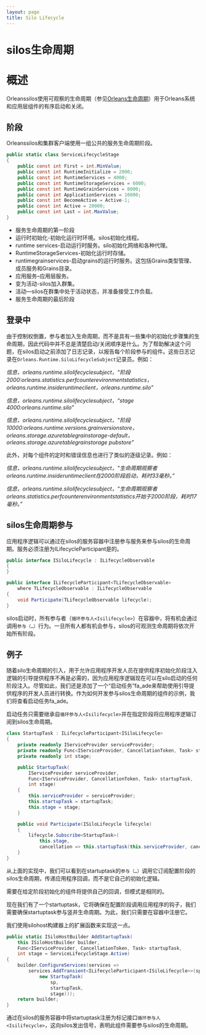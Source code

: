 ```yaml
---
layout: page
title: Silo Lifecycle
---
```


# silos生命周期

# 概述

Orleanssilos使用可观察的生命周期（参见[Orleans生命周期](../implementation/orleans_lifecycle.md)）用于Orleans系统和应用层组件的有序启动和关闭。

## 阶段

Orleanssilos和集群客户端使用一组公共的服务生命周期阶段。

```csharp
public static class ServiceLifecycleStage
{
    public const int First = int.MinValue;
    public const int RuntimeInitialize = 2000;
    public const int RuntimeServices = 4000;
    public const int RuntimeStorageServices = 6000;
    public const int RuntimeGrainServices = 8000;
    public const int ApplicationServices = 10000;
    public const int BecomeActive = Active-1;
    public const int Active = 20000;
    public const int Last = int.MaxValue;
}
```

-   服务生命周期的第一阶段
-   运行时初始化-初始化运行时环境。silos初始化线程。
-   runtime services-启动运行时服务。silo初始化网络和各种代理。
-   RuntimeStorageServices-初始化运行时存储。
-   runtimegrainservices-启动grains的运行时服务。这包括Grains类型管理、成员服务和Grains目录。
-   应用服务–应用层服务。
-   变为活动-silos加入群集。
-   活动—silos在群集中处于活动状态，并准备接受工作负载。
-   服务生命周期的最后阶段

## 登录中

由于控制权倒置，参与者加入生命周期，而不是具有一些集中的初始化步骤集的生命周期，因此代码中并不总是清楚启动/关闭顺序是什么。为了帮助解决这个问题，在silos启动之前添加了日志记录，以报告每个阶段参与的组件。这些日志记录在`Orleans.Runtime.SiloLifecycleSubject`记录员。例如：

*信息，orleans.runtime.silolifecyclesubject，“阶段2000:orleans.statistics.perfcounterevironmentstatistics，orleans.runtime.insideruntimeclient，orleans.runtime.silo”*

*信息，orleans.runtime.silolifecyclesubject，“stage 4000:orleans.runtime.silo”*

*信息，orleans.runtime.silolifecyclesubject，“阶段10000:orleans.runtime.versions.grainversionstore，orleans.storage.azuretablegrainstorage-default，orleans.storage.azuretablegrainstorage pubstore”*

此外，对每个组件的定时和错误信息也进行了类似的逐级记录。例如：

*信息，orleans.runtime.silolifecyclesubject，“生命周期观察者orleans.runtime.insideruntimeclient在2000阶段启动，耗时33毫秒。”*

*信息，orleans.runtime.silolifecyclesubject，“生命周期观察者orleans.statistics.perfcounterenvironmentstatistics开始于2000阶段，耗时17毫秒。”*

## silos生命周期参与

应用程序逻辑可以通过在silos的服务容器中注册参与服务来参与silos的生命周期。服务必须注册为ILifecycleParticipant<ISiloLifecycle>是的。

```csharp
public interface ISiloLifecycle : ILifecycleObservable
{
}

public interface ILifecycleParticipant<TLifecycleObservable>
    where TLifecycleObservable : ILifecycleObservable
{
    void Participate(TLifecycleObservable lifecycle);
}
```

silos启动时，所有参与者（`循环参与人<Isilifecycle>`）在容器中，将有机会通过调用`参与（…）`行为。一旦所有人都有机会参与，silos的可观测生命周期将依次开始所有阶段。

## 例子

随着silo生命周期的引入，用于允许应用程序开发人员在提供程序初始化阶段注入逻辑的引导提供程序不再是必需的，因为应用程序逻辑现在可以在silo启动的任何阶段注入。尽管如此，我们还是添加了一个“启动任务”fa_ade来帮助使用引导提供程序的开发人员进行转换。作为如何开发参与silos生命周期的组件的示例，我们将查看启动任务fa_ade。

启动任务只需要继承自`循环参与人<Isilifecycle>`并在指定阶段将应用程序逻辑订阅到silos生命周期。

```csharp
class StartupTask : ILifecycleParticipant<ISiloLifecycle>
{
    private readonly IServiceProvider serviceProvider;
    private readonly Func<IServiceProvider, CancellationToken, Task> startupTask;
    private readonly int stage;

    public StartupTask(
        IServiceProvider serviceProvider,
        Func<IServiceProvider, CancellationToken, Task> startupTask,
        int stage)
    {
        this.serviceProvider = serviceProvider;
        this.startupTask = startupTask;
        this.stage = stage;
    }

    public void Participate(ISiloLifecycle lifecycle)
    {
        lifecycle.Subscribe<StartupTask>(
            this.stage,
            cancellation => this.startupTask(this.serviceProvider, cancellation));
    }
}
```

从上面的实现中，我们可以看到在startuptask的`参与（…）`调用它订阅配置阶段的silos生命周期，传递应用程序回调，而不是它自己的初始化逻辑。

需要在给定阶段初始化的组件将提供自己的回调，但模式是相同的。

现在我们有了一个startuptask，它将确保在配置阶段调用应用程序的钩子，我们需要确保startuptask参与竖井生命周期。为此，我们只需要在容器中注册它。

我们使用silohost构建器上的扩展函数来实现这一点。

```csharp
public static ISiloHostBuilder AddStartupTask(
    this ISiloHostBuilder builder,
    Func<IServiceProvider, CancellationToken, Task> startupTask,
    int stage = ServiceLifecycleStage.Active)
{
    builder.ConfigureServices(services =>
        services.AddTransient<ILifecycleParticipant<ISiloLifecycle>>(sp =>
            new StartupTask(
                sp,
                startupTask,
                stage)));
    return builder;
}
```

通过在silos的服务容器中将startuptask注册为标记接口`循环参与人<Isilifecycle>`，这向silos发出信号，表明此组件需要参与silos的生命周期。

